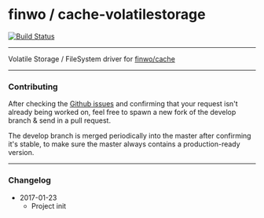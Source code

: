 # finwo / cache-volatilestorage

[![Build Status](https://travis-ci.org/finwo/php-cache-volatilestorage.svg?branch=master)](https://travis-ci.org/finwo/php-cache-volatilestorage)

-----

Volatile Storage / FileSystem driver for [finwo/cache](https://github.com/finwo/php-cache)

-----

### Contributing

After checking the [Github issues](https://github.com/finwo/php-cache-volatilestorage/issues) and confirming that your request isn't already being worked on, feel free to spawn a new fork of the develop branch & send in a pull request.


The develop branch is merged periodically into the master after confirming it's stable, to make sure the master always contains a production-ready version.

-----

### Changelog
- 2017-01-23
  - Project init
